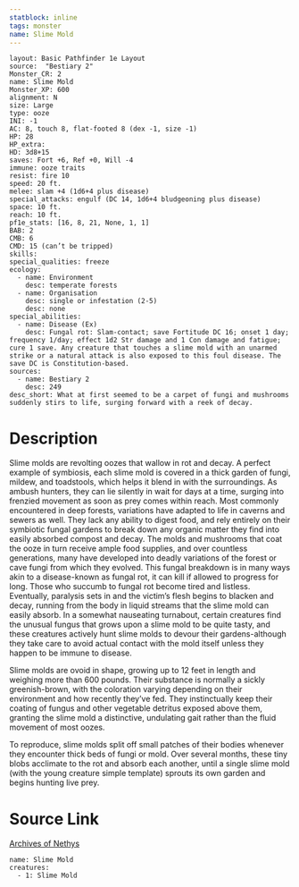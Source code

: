 ```yaml
---
statblock: inline
tags: monster
name: Slime Mold
---
```

```statblock
layout: Basic Pathfinder 1e Layout
source:  "Bestiary 2"
Monster_CR: 2
name: Slime Mold
Monster_XP: 600
alignment: N
size: Large
type: ooze
INI: -1
AC: 8, touch 8, flat-footed 8 (dex -1, size -1)
HP: 28
HP_extra: 
HD: 3d8+15
saves: Fort +6, Ref +0, Will -4
immune: ooze traits
resist: fire 10
speed: 20 ft.
melee: slam +4 (1d6+4 plus disease)
special_attacks: engulf (DC 14, 1d6+4 bludgeoning plus disease)
space: 10 ft.
reach: 10 ft.
pf1e_stats: [16, 8, 21, None, 1, 1]
BAB: 2
CMB: 6
CMD: 15 (can’t be tripped)
skills: 
special_qualities: freeze
ecology:
  - name: Environment
    desc: temperate forests
  - name: Organisation
    desc: single or infestation (2-5)
    desc: none
special_abilities:
  - name: Disease (Ex)
    desc: Fungal rot: Slam-contact; save Fortitude DC 16; onset 1 day; frequency 1/day; effect 1d2 Str damage and 1 Con damage and fatigue; cure 1 save. Any creature that touches a slime mold with an unarmed strike or a natural attack is also exposed to this foul disease. The save DC is Constitution-based.
sources:
  - name: Bestiary 2
    desc: 249
desc_short: What at first seemed to be a carpet of fungi and mushrooms suddenly stirs to life, surging forward with a reek of decay.
```
# Description
Slime molds are revolting oozes that wallow in rot and decay. A perfect example of symbiosis, each slime mold is covered in a thick garden of fungi, mildew, and toadstools, which helps it blend in with the surroundings. As ambush hunters, they can lie silently in wait for days at a time, surging into frenzied movement as soon as prey comes within reach. Most commonly encountered in deep forests, variations have adapted to life in caverns and sewers as well. They lack any ability to digest food, and rely entirely on their symbiotic fungal gardens to break down any organic matter they find into easily absorbed compost and decay. The molds and mushrooms that coat the ooze in turn receive ample food supplies, and over countless generations, many have developed into deadly variations of the forest or cave fungi from which they evolved. This fungal breakdown is in many ways akin to a disease-known as fungal rot, it can kill if allowed to progress for long. Those who succumb to fungal rot become tired and listless. Eventually, paralysis sets in and the victim’s flesh begins to blacken and decay, running from the body in liquid streams that the slime mold can easily absorb. In a somewhat nauseating turnabout, certain creatures find the unusual fungus that grows upon a slime mold to be quite tasty, and these creatures actively hunt slime molds to devour their gardens-although they take care to avoid actual contact with the mold itself unless they happen to be immune to disease.

Slime molds are ovoid in shape, growing up to 12 feet in length and weighing more than 600 pounds. Their substance is normally a sickly greenish-brown, with the coloration varying depending on their environment and how recently they’ve fed. They instinctually keep their coating of fungus and other vegetable detritus exposed above them, granting the slime mold a distinctive, undulating gait rather than the fluid movement of most oozes.

To reproduce, slime molds split off small patches of their bodies whenever they encounter thick beds of fungi or mold. Over several months, these tiny blobs acclimate to the rot and absorb each another, until a single slime mold (with the young creature simple template) sprouts its own garden and begins hunting live prey.
# Source Link
[Archives of Nethys](https://aonprd.com/MonsterDisplay.aspx?ItemName=Slime%20Mold)
```encounter-table
name: Slime Mold
creatures:
  - 1: Slime Mold
```
